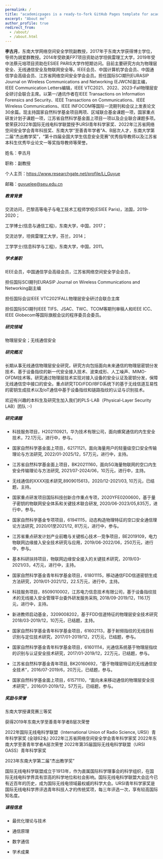 ```yaml
---
permalink: /
title: "academicpages is a ready-to-fork GitHub Pages template for academic personal websites"
excerpt: "About me"
author_profile: true
redirect_from: 
  - /about/
  - /about.html
---
```

**李古月**，东南大学网络空间安全学院副教授，2017年于东南大学获得博士学位，导师为胡爱群教授。2014年受欧美FP7项目资助访学坦佩雷理工大学，2019年受中法蔡元培项目资助在ESIEE PARIS大学作短期访问。目前主要研究方向为物理层安全、无线通信安全及物联网安全等。IEEE会员、中国计算机学会会员、中国通信学会高级会员、江苏省网络空间安全学会会员。担任国际SCI期刊EURASIP Journal on Wireless Communications and Networking (EJWCN)副主编，IEEE Communication Letters编辑，IEEE VTC2021、2022、2023-Fall物理层安全研讨会联合主席。以第一/通讯作者在IEEE Transactions on Information Forensics and Security、IEEE Transactions on Communications、IEEE Wireless Communications、IEEE INFOCOM等国际一流期刊和会议上发表论文30余篇。现主持国家自然科学基金项目两项、区域联合基金课题一项，国家重点研发计划子课题一项，江苏省自然科学基金面上项目一项以及企业联合课题多项。曾荣获2022年国际无线电科学联盟授予URSI青年科学家奖、2022年江苏省网络空间安全学会青年科技奖、东南大学“至善青年学者”A、B层次人才，东南大学第二届“杰出教学奖”，“第十四届全国大学生信息安全竞赛”优秀指导教师以及江苏省本科生优秀毕业论文一等奖指导教师等荣誉。


姓名：李古月

职称：副教授

个人主页：https://www.researchgate.net/profile/Li_Guyue

邮箱：guyuelee@seu.edu.cn

##### 教育背景

交流访问，巴黎高等电子与电工技术工程师学校(ESIEE Paris)，法国，2019-2020；

工学博士(信息与通信工程)，东南大学，中国，2017；

交流访学，坦佩雷理工大学，芬兰，2014；

工学学士(信息科学与工程)，东南大学，中国，2011。

##### 学术兼职

IEEE会员，中国通信学会高级会员，江苏省网络空间安全学会会员，


担任国际SCI期刊EURASIP Journal on Wireless Communications and Networking副主编

担任国际会议IEEE VTC2021FALL物理层安全研讨会联合主席

担任国际SCI期刊IEEE TIFS、JSAC、TWC、TCOM等期刊审稿人和IEEE ICC、IEEE Globecom等国际旗舰会议的程序委员会委员。

##### 研究领域

物理层安全；无线通信安全

##### 研究概况

长期从事无线通信物理层安全研究，研究方向包括面向未来通信的物理层密钥分发技术、基于设备指纹的新一代安全接入技术、波束成形、人工噪声、MIMO-OFDM技术等。研究通过物理层技术实现对接入设备的安全认证及密钥分发，保障无线通信空中接口的安全。重点研究TDD/FDD/IBFD系统下的基于无线信道互易性的密钥生成技术以及IoT通信中基于设备指纹和链路指纹的认证与识别技术。



欢迎有兴趣的本科生及研究生加入我们的PLS-LAB（Physical-Layer Security LAB）团队 :-)



##### 研究课题

- 科技服务项目，H202110921，华为技术有限公司，面向蜂窝通信的内生安全技术，72.1万元，进行中，参与。 

- 国家自然科学基金面上项目，62171121，面向海量用户的轻量级空口安全传输理论与方法研究, 2022/01-2025/12，57万元，进行中，主持。

- 江苏省自然科学基金面上项目，BK20211160，面向5G海量物联网的空口内生安全传输理论与方法研究, 2021/07-2024/06，10万元，进行中，主持。

- 无线通信的XXXX技术研究,8909015613，2020/12-2021/03, 10万元，已结题，主持。

- 国家重点研发项目国际科技创新合作重点专项，2020YFE0200600，基于量子密钥的物联网安全体系和关键技术联合研发, 2020/06-2023/05,835万，进行中，参与。

- 国家自然科学基金专项项目，61941115，动态构造物理特征的空口安全通信理论方法研究, 2020/01至2021/12, 81万元，进行中，参与。 

- 江苏省重点研发计划产业前瞻与关键核心技术--竞争项目，BE2019109，电力物联网边缘接入安全技术研究与应用，2019/06-2022/06，250万元，进行中，参与。

- 基本科研扶持项目，物联网边缘安全接入的关键技术研究，2019/03-2021/03，4万元，进行中，主持。

- 国家自然科学基金青年科学基金项目，61801115，移动通信FDD信道密钥生成方法研究，2019/01-2021/12，22.5万元，进行中，主持。

- 科技服务项目，8509010002，江苏电力信息技术有限公司，基于设备指纹技术的无线接入安全管理平台委外研发服务采购, 2018/09-2019/12，116.1万元，进行中，主持。

- 新进教师启动基金，3209008202，基于FDD信道特征的物理层安全技术研究 2018/03-2019/12，10万元，已结题，主持。

- 国家自然科学基金青年科学基金项目，61602113，基于射频指纹的无线目标识别与定位技术研究，2017/01-2019/12，21万元，已结题，参与。

- 国家自然科学基金青年科学基金项目，61601114，光通信系统基于物理层指纹的识别与认证安全技术研究，2017/01-2019/12，22万元，已结题，参与。

- 江苏省自然科学基金青年项目, BK20160692，“基于物理层特征的无线通信安全技术”，2016/07-2019/6，20万元，已结题，参与。

- 国家自然科学基金面上项目，61571110，“面向未来移动通信的物理层安全技术研究”，2016/01-2019/12，57万元，已结题，参与。



##### 奖励与荣誉

东南大学授课竞赛三等奖

获得2019年东南大学至善青年学者B层次荣誉

2022年国际无线电科学联盟（International Union of Radio Science, URSI）青年科学家奖 (全球62名)
2022年江苏省网络空间安全学会青年科学家奖
2022年东南大学至善青年学者A层次荣誉
2022年第35届国际无线电科学联盟（URSI GASS）青年科学家奖

2023年东南大学第二届“杰出教学奖”


国际无线电科学联盟成立于1913年，作为直属国际科学理事会的科学组织，在国际无线电科学界具有崇高的科学地位和社会影响。国际无线电科学联盟大会迄今已有近百年的历史，成为国际无线电领域最权威的科学大会。URSI青年科学家奖是国际无线电科学界评选青年科技人才的传统奖项，每三年评选一次，享有较高国际知名度。



##### 课程信息

- 最优化理论与技术

- 通信原理

- 数字通信

- 学术成果
